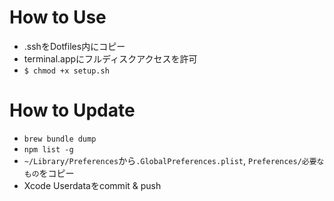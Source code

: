 # How to Use
- .sshをDotfiles内にコピー
- terminal.appにフルディスクアクセスを許可
- `$ chmod +x setup.sh`


# How to Update
- `brew bundle dump`
- `npm list -g`
- `~/Library/Preferences`から`.GlobalPreferences.plist`, `Preferences/必要なもの`をコピー
- Xcode Userdataをcommit & push

